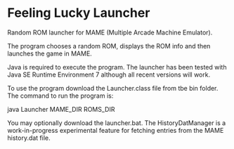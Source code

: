 # Feeling Lucky Launcher

Random ROM launcher for MAME (Multiple Arcade Machine Emulator).

The program chooses a random ROM, displays the ROM info and then launches the game in MAME.

Java is required to execute the program.  The launcher has been tested with Java SE Runtime Environment 7 although all recent versions will work.

To use the program download the Launcher.class file from tbe bin folder.  The command to run the program is:

java Launcher MAME_DIR ROMS_DIR

You may optionally download the launcher.bat.  The HistoryDatManager is a work-in-progress experimental feature for fetching entries from the MAME history.dat file.
